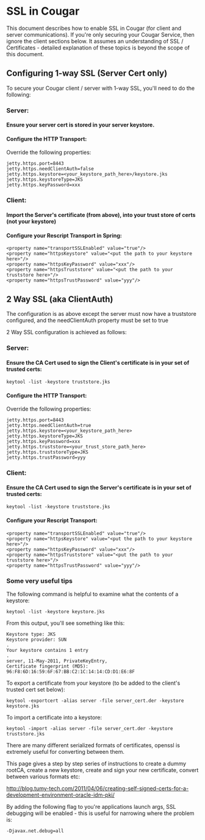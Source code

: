 ---
---
# SSL in Cougar

This document describes how to enable SSL in Cougar (for client and server communications).  If you're only securing
your Cougar Service, then ignore the client sections below.  It assumes an understanding of SSL / Certificates - detailed 
explanation of these topics is beyond the scope of this document.

## Configuring 1-way SSL (Server Cert only) 

To secure your Cougar client / server with 1-way SSL, you'll need to do the following:

### Server:

#### Ensure your server cert is stored in your server keystore.  
	
#### Configure the HTTP Transport:

Override the following properties:

```
jetty.https.port=8443
jetty.https.needClientAuth=false
jetty.https.keystore=<your_keystore_path_here>/keystore.jks
jetty.https.keystoreType=JKS
jetty.https.keyPassword=xxx
```

### Client:

#### Import the Server's certificate (from above), into your trust store of certs (not your keystore)

#### Configure your Rescript Transport in Spring:

```
<property name="transportSSLEnabled" value="true"/>
<property name="httpsKeystore" value="<put the path to your keystore here>"/>
<property name="httpsKeyPassword" value="xxx"/>
<property name="httpsTruststore" value="<put the path to your truststore here>"/>
<property name="httpsTrustPassword" value="yyy"/>
```

## 2 Way SSL (aka ClientAuth)

The configuration is as above except the server must now have a truststore configured, and the needClientAuth property 
must be set to true

2 Way SSL configuration is achieved as follows:

### Server:

#### Ensure the CA Cert used to sign the Client's certificate is in your set of trusted certs:

```keytool -list -keystore truststore.jks```

#### Configure the HTTP Transport:

Override the following properties:

```
jetty.https.port=8443
jetty.https.needClientAuth=true
jetty.https.keystore=<your_keystore_path_here>
jetty.https.keystoreType=JKS
jetty.https.keyPassword=xxx
jetty.https.truststore=<your_trust_store_path_here>
jetty.https.truststoreType=JKS
jetty.https.trustPassword=yyy
```
		

### Client:

#### Ensure the CA Cert used to sign the Server's certificate is in your set of trusted certs:

```keytool -list -keystore truststore.jks```

#### Configure your Rescript Transport:

```
<property name="transportSSLEnabled" value="true"/>
<property name="httpsKeystore" value="<put the path to your keystore here>"/>
<property name="httpsKeyPassword" value="xxx"/>
<property name="httpsTruststore" value="<put the path to your truststore here>"/>
<property name="httpsTrustPassword" value="yyy"/>
```

### Some very useful tips

The following command is helpful to examine what the contents of a keystore:

```keytool -list -keystore keystore.jks```

From this output, you'll see something like this:

```		
Keystore type: JKS
Keystore provider: SUN
.
Your keystore contains 1 entry
.
server, 11-May-2011, PrivateKeyEntry, 
Certificate fingerprint (MD5): 96:F8:6D:16:59:6F:67:BB:C2:1C:14:14:CD:D1:E6:8F
```

To export a certificate from your keystore (to be added to the client's trusted cert set below):

```keytool -exportcert -alias server -file server_cert.der -keystore keystore.jks```

To import a certificate into a keystore:

```keytool -import -alias server -file server_cert.der -keystore truststore.jks```

There are many different serialized formats of certificates, openssl is extremely useful for converting between them.

This page gives a step by step series of instructions to create a dummy rootCA, create a new keystore, create and sign 
your new certificate, convert between various formats etc:

http://blog.tumy-tech.com/2011/04/06/creating-self-signed-certs-for-a-development-environment-oracle-idm-pki/

By adding the following flag to you're applications launch args, SSL debugging will be enabled - this is useful for narrowing 
where the problem is:

```-Djavax.net.debug=all```


